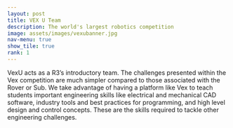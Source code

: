 ```yaml
---
layout: post
title: VEX U Team
description: The world's largest robotics competition
image: assets/images/vexubanner.jpg
nav-menu: true
show_tile: true
rank: 1
---
```


VexU acts as a R3’s introductory team. The challenges presented within the Vex competition are much simpler compared to those associated with the Rover or Sub. We take advantage of having a platform like Vex to teach students important engineering skills like electrical and mechanical CAD software, industry tools and best practices for programming, and high level design and control concepts. These are the skills required to tackle other engineering challenges.